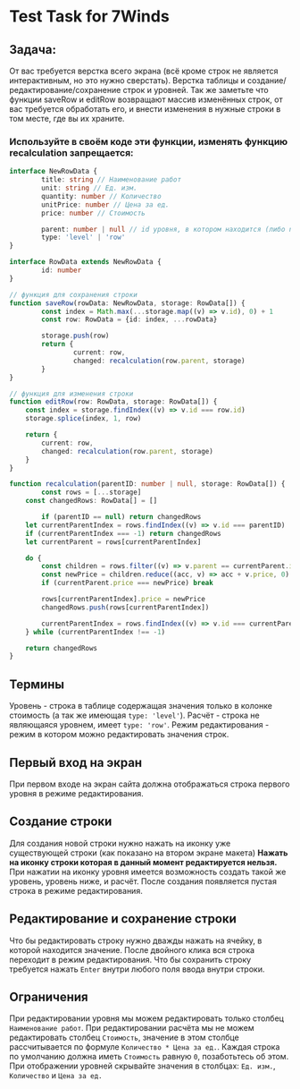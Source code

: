 # Test Task for 7Winds

## Задача:

От вас требуется верстка всего экрана (всё кроме строк не является интерактивным, но это нужно сверстать). Верстка таблицы и создание/редактирование/сохранение строк и уровней.
Так же заметьте что функции saveRow и editRow возвращают массив изменённых строк, от вас требуется обработать его, и внести изменения в нужные строки в том месте, где вы их храните.

### Используйте в своём коде эти функции, изменять функцию recalculation запрещается:

```Typescript
interface NewRowData {
		title: string // Наименование работ
		unit: string // Ед. изм.
		quantity: number // Количество
		unitPrice: number // Цена за ед.
		price: number // Стоимость

		parent: number | null // id уровня, в котором находится (либо null для первого уровня)
		type: 'level' | 'row'
}

interface RowData extends NewRowData {
		id: number
}

// функция для сохранения строки
function saveRow(rowData: NewRowData, storage: RowData[]) {
		const index = Math.max(...storage.map((v) => v.id), 0) + 1
		const row: RowData = {id: index, ...rowData}

		storage.push(row)
		return {
				current: row,
				changed: recalculation(row.parent, storage)
		}
}

// функция для изменения строки
function editRow(row: RowData, storage: RowData[]) {
    const index = storage.findIndex((v) => v.id === row.id)
    storage.splice(index, 1, row)

    return {
        current: row,
        changed: recalculation(row.parent, storage)
    }
}

function recalculation(parentID: number | null, storage: RowData[]) {
		const rows = [...storage]
    const changedRows: RowData[] = []

		if (parentID == null) return changedRows
    let currentParentIndex = rows.findIndex((v) => v.id === parentID)
    if (currentParentIndex === -1) return changedRows
    let currentParent = rows[currentParentIndex]

    do {
        const children = rows.filter((v) => v.parent == currentParent.id)
        const newPrice = children.reduce((acc, v) => acc + v.price, 0)
        if (currentParent.price === newPrice) break

        rows[currentParentIndex].price = newPrice
        changedRows.push(rows[currentParentIndex])

        currentParentIndex = rows.findIndex((v) => v.id === currentParent.parent)
    } while (currentParentIndex !== -1)

    return changedRows
}
```

## Термины

Уровень - строка в таблице содержащая значения только в колонке стоимость (а так же имеющая `type: 'level'`).
Расчёт - строка не являющаяся уровнем, имеет `type: 'row'`.
Режим редактирования - режим в котором можно редактировать значения строк.

## Первый вход на экран

При первом входе на экран сайта должна отображаться строка первого уровня в режиме редактирования.

## Создание строки

Для создания новой строки нужно нажать на иконку уже существующей строки (как показано на втором экране макета)
**Нажать на иконку строки которая в данный момент редактируется нельзя.**
При нажатии на иконку уровня имеется возможность создать такой же уровень, уровень ниже, и расчёт.
После создания появляется пустая строка в режиме редактирования.

## Редактирование и сохранение строки

Что бы редактировать строку нужно дважды нажать на ячейку, в которой находится значение. После двойного клика вся строка переходит в режим редактирования.
Что бы сохранить строку требуется нажать `Enter` внутри любого поля ввода внутри строки.

## Ограничения

При редактировании уровня мы можем редактировать только столбец `Наименование работ`.
При редактировании расчёта мы не можем редактировать столбец `Стоимость`, значение в этом столбце рассчитывается по формуле `Количество * Цена за ед.`.
Каждая строка по умолчанию должна иметь `Стоимость` равную `0`, позаботьтесь об этом.
При отображении уровней скрывайте значения в столбцах: `Ед. изм.`, `Количество` и `Цена за ед.`
